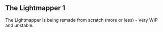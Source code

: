 ## The Lightmapper 1

The Lightmapper is being remade from scratch (more or less) - Very WIP and unstable.